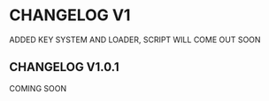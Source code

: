 # CHANGELOG V1

ADDED KEY SYSTEM AND LOADER, SCRIPT WILL COME OUT SOON

## CHANGELOG V1.0.1

COMING SOON
